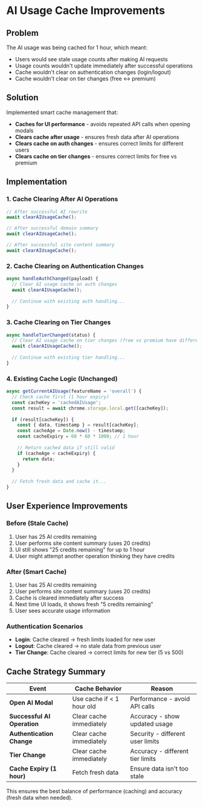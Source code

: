 # AI Usage Cache Improvements

## Problem
The AI usage was being cached for 1 hour, which meant:
- Users would see stale usage counts after making AI requests
- Usage counts wouldn't update immediately after successful operations
- Cache wouldn't clear on authentication changes (login/logout)
- Cache wouldn't clear on tier changes (free ↔ premium)

## Solution
Implemented smart cache management that:
- **Caches for UI performance** - avoids repeated API calls when opening modals
- **Clears cache after usage** - ensures fresh data after AI operations
- **Clears cache on auth changes** - ensures correct limits for different users
- **Clears cache on tier changes** - ensures correct limits for free vs premium

## Implementation

### 1. **Cache Clearing After AI Operations**
```javascript
// After successful AI rewrite
await clearAIUsageCache();

// After successful domain summary
await clearAIUsageCache();

// After successful site content summary  
await clearAIUsageCache();
```

### 2. **Cache Clearing on Authentication Changes**
```javascript
async handleAuthChanged(payload) {
  // Clear AI usage cache on auth changes
  await clearAIUsageCache();
  
  // Continue with existing auth handling...
}
```

### 3. **Cache Clearing on Tier Changes**
```javascript
async handleTierChanged(status) {
  // Clear AI usage cache on tier changes (free vs premium have different limits)
  await clearAIUsageCache();
  
  // Continue with existing tier handling...
}
```

### 4. **Existing Cache Logic (Unchanged)**
```javascript
async getCurrentAIUsage(featureName = 'overall') {
  // Check cache first (1 hour expiry)
  const cacheKey = 'cachedAIUsage';
  const result = await chrome.storage.local.get([cacheKey]);
  
  if (result[cacheKey]) {
    const { data, timestamp } = result[cacheKey];
    const cacheAge = Date.now() - timestamp;
    const cacheExpiry = 60 * 60 * 1000; // 1 hour
    
    // Return cached data if still valid
    if (cacheAge < cacheExpiry) {
      return data;
    }
  }
  
  // Fetch fresh data and cache it...
}
```

## User Experience Improvements

### **Before (Stale Cache)**
1. User has 25 AI credits remaining
2. User performs site content summary (uses 20 credits)
3. UI still shows "25 credits remaining" for up to 1 hour
4. User might attempt another operation thinking they have credits

### **After (Smart Cache)**
1. User has 25 AI credits remaining
2. User performs site content summary (uses 20 credits)
3. Cache is cleared immediately after success
4. Next time UI loads, it shows fresh "5 credits remaining"
5. User sees accurate usage information

### **Authentication Scenarios**
- **Login**: Cache cleared → fresh limits loaded for new user
- **Logout**: Cache cleared → no stale data from previous user
- **Tier Change**: Cache cleared → correct limits for new tier (5 vs 500)

## Cache Strategy Summary

| Event | Cache Behavior | Reason |
|-------|---------------|---------|
| **Open AI Modal** | Use cache if < 1 hour old | Performance - avoid API calls |
| **Successful AI Operation** | Clear cache immediately | Accuracy - show updated usage |
| **Authentication Change** | Clear cache immediately | Security - different user limits |
| **Tier Change** | Clear cache immediately | Accuracy - different tier limits |
| **Cache Expiry (1 hour)** | Fetch fresh data | Ensure data isn't too stale |

This ensures the best balance of performance (caching) and accuracy (fresh data when needed).